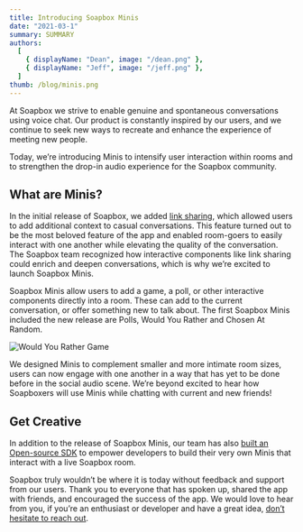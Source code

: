 ```yaml
---
title: Introducing Soapbox Minis
date: "2021-03-1"
summary: SUMMARY
authors:
  [
    { displayName: "Dean", image: "/dean.png" },
    { displayName: "Jeff", image: "/jeff.png" },
  ]
thumb: /blog/minis.png
---
```


At Soapbox we strive to enable genuine and spontaneous conversations using voice chat. Our product is constantly inspired by our users, and we continue to seek new ways to recreate and enhance the experience of meeting new people.

Today, we’re introducing Minis to intensify user interaction within rooms and to strengthen the drop-in audio experience for the Soapbox community.

## What are Minis?

In the initial release of Soapbox, we added [link sharing](/blog/drop-a-link), which allowed users to add additional context to casual conversations. This feature turned out to be the most beloved feature of the app and enabled room-goers to easily interact with one another while elevating the quality of the conversation. The Soapbox team recognized how interactive components like link sharing could enrich and deepen conversations, which is why we’re excited to launch Soapbox Minis.

Soapbox Minis allow users to add a game, a poll, or other interactive components directly into a room. These can add to the current conversation, or offer something new to talk about. The first Soapbox Minis included the new release are Polls, Would You Rather and Chosen At Random.

![Would You Rather Game](/blog/minis.png)

We designed Minis to complement smaller and more intimate room sizes, users can now engage with one another in a way that has yet to be done before in the social audio scene. We’re beyond excited to hear how Soapboxers will use Minis while chatting with current and new friends!

## Get Creative

In addition to the release of Soapbox Minis, our team has also [built an Open-source SDK](https://github.com/SoapboxSocial/minis.js) to empower developers to build their very own Minis that interact with a live Soapbox room.

Soapbox truly wouldn’t be where it is today without feedback and support from our users. Thank you to everyone that has spoken up, shared the app with friends, and encouraged the success of the app. We would love to hear from you, if you’re an enthusiast or developer and have a great idea, [don’t hesitate to reach out](mailto:support@soapbox.social).

